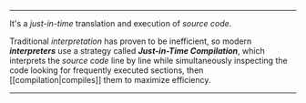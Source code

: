 ***

It's a *just-in-time* translation and execution of *source code*. 

Traditional *interpretation* has proven to be inefficient, so modern ***interpreters*** use a strategy called ***Just-in-Time Compilation***, which interprets the *source code* line by line while simultaneously inspecting the code looking for frequently executed sections, then [[compilation|compiles]] them to maximize efficiency. 

***
